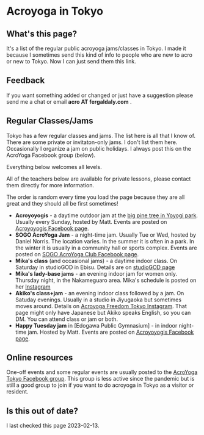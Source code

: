 # Acroyoga in Tokyo

## What's this page?

It's a list of the regular public acroyoga jams/classes in Tokyo.
I made it because I sometimes send this kind of info
to people who are new to acro or new to Tokyo.
Now I can just send them this link.

## Feedback
If you want something added or changed
or just have a suggestion
please send me a chat
or email **acro AT fergaldaly.com** .

## Regular Classes/Jams

Tokyo has a few regular classes and jams.
The list here is all that I know of.
There are some private or invitaton-only jams.
I don't list them here.
Occasionally I organize a jam on public holidays.
I always post this on the AcroYoga Facebook group (below).

Everything below welcomes all levels.

All of the teachers below are available for private lessons,
please contact them directly for more information.

The order is random every time you load the page
because they are all great
and they should all be first sometimes!

- **Acroyoyogis** - a daytime outdoor jam at the [big pine tree in Yoyogi park](https://goo.gl/maps/hjEZAWaZSV5nrmCF8).
  Usually every Sunday,
  hosted by Matt.
  Events are posted on [Acroyoyogis Facebook page](https://www.facebook.com/acroyoyogis).
- **SOGO AcroYoga Jam** - a night-time jam.
  Usually Tue or Wed,
  hosted by Daniel Norris.
  The location varies.
  In the summer it is often in a park.
  In the winter it is usually in a community hall or sports complex.
  Events are posted on [SOGO AcroYoga Club Facebook page](https://www.facebook.com/groups/775712679249057).
- **Mika's class** (and occasional jams) - a daytime indoor class.
  On Saturday in studioGOD in Ebisu.
  Details are on [studioGOD page](https://www.studio-god.com/blog/11137/)
- **Mika's lady-base jams** - an evening indoor jam for women only.
  Thursday night, in the Nakameguaro area.
  Mika's schedule is posted on her [Instagram](https://www.instagram.com/mikayoga.acro/)
- **Akiko's class+jam** - an evening indoor class followed by a jam.
  On Satuday evenings.
  Usually in a studio in Jiyugaoka but sometimes moves around.
  Details on [Acroyoga Freedom Tokyo Instagram](https://www.instagram.com/acroyogafreedomtokyo/).
  That page might only have Japanese
  but Akiko speaks English,
  so you can DM.
  You can attend class or jam or both.
- **Happy Tuesday jam** in [Edogawa Public Gymnasium] - in indoor night-time jam.
  Hosted by Matt.
  Events are posted on [Acroyoyogis Facebook page](https://www.facebook.com/acroyoyogis).

<script>

let list = document.querySelector("ul");
let children = list.children;
let newList = [];
while (children.length) {
  let child = children[Math.floor(Math.random()*children.length)];
  list.removeChild(child);
  newList.push(child);
  children = list.children;
}
for (child of newList) {
  list.appendChild(child);
}
</script>

## Online resources

One-off events and some regular events
are usually posted to the [AcroYoga Tokyo Facebook group](https://www.facebook.com/groups/acroyoga.tokyo).
This group is less active
since the pandemic
but is still a good group to join
if you want to do acroyoga in Tokyo
as a visitor or resident.

## Is this out of date?

I last checked this page 2023-02-13.
